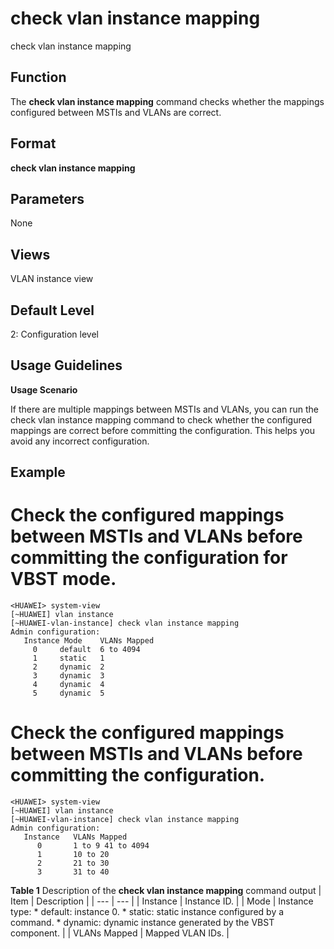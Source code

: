 check vlan instance mapping
===========================

check vlan instance mapping

Function
--------



The **check vlan instance mapping** command checks whether the mappings configured between MSTIs and VLANs are correct.




Format
------

**check vlan instance mapping**


Parameters
----------

None

Views
-----

VLAN instance view


Default Level
-------------

2: Configuration level


Usage Guidelines
----------------

**Usage Scenario**



If there are multiple mappings between MSTIs and VLANs, you can run the check vlan instance mapping command to check whether the configured mappings are correct before committing the configuration. This helps you avoid any incorrect configuration.




Example
-------

# Check the configured mappings between MSTIs and VLANs before committing the configuration for VBST mode.
```
<HUAWEI> system-view
[~HUAWEI] vlan instance
[~HUAWEI-vlan-instance] check vlan instance mapping
Admin configuration:
   Instance Mode    VLANs Mapped
     0     default  6 to 4094 
     1     static   1 
     2     dynamic  2 
     3     dynamic  3 
     4     dynamic  4 
     5     dynamic  5

```

# Check the configured mappings between MSTIs and VLANs before committing the configuration.
```
<HUAWEI> system-view
[~HUAWEI] vlan instance
[~HUAWEI-vlan-instance] check vlan instance mapping
Admin configuration:
   Instance   VLANs Mapped
      0       1 to 9 41 to 4094 
      1       10 to 20 
      2       21 to 30 
      3       31 to 40

```

**Table 1** Description of the **check vlan instance mapping** command output
| Item | Description |
| --- | --- |
| Instance | Instance ID. |
| Mode | Instance type:   * default: instance 0. * static: static instance configured by a command. * dynamic: dynamic instance generated by the VBST component. |
| VLANs Mapped | Mapped VLAN IDs. |